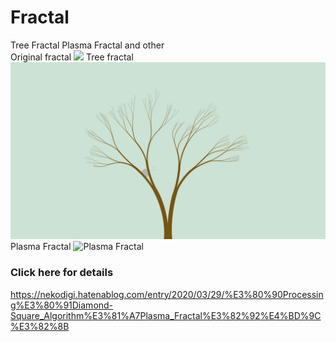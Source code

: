 # Fractal
Tree Fractal Plasma Fractal and other<br>
Original fractal
![](https://github.com/Nekodigi/Images/blob/master/2019/Original%20Fractal.png)
Tree fractal
![](https://github.com/Nekodigi/Images/blob/master/2019/Tree%20Fractal.png)
Plasma Fractal
![Plasma Fractal](https://user-images.githubusercontent.com/38092328/77847706-14073200-71fa-11ea-91af-d75ebc3719d5.jpg)
### Click here for details
https://nekodigi.hatenablog.com/entry/2020/03/29/%E3%80%90Processing%E3%80%91Diamond-Square_Algorithm%E3%81%A7Plasma_Fractal%E3%82%92%E4%BD%9C%E3%82%8B
